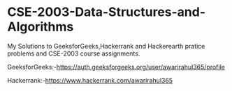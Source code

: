 # CSE-2003-Data-Structures-and-Algorithms
My Solutions to GeeksforGeeks,Hackerrank and Hackerearth pratice problems and CSE-2003 course assignments.

GeeksforGeeks:-https://auth.geeksforgeeks.org/user/awarirahul365/profile

Hackerrank:-https://www.hackerrank.com/awarirahul365
